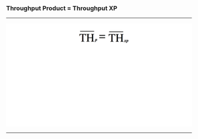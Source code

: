 <!-- .slide: data-background="resources/footer.svg" data-background-size="contain" data-background-position="bottom"  -->

### **Throughput Product = Throughput XP**

- - -

<img class="plain" src="resources/forecast-01.png" />

- - -

<aside class="notes">
  <p>
  </p>
  <p>
  </p>
</aside>
